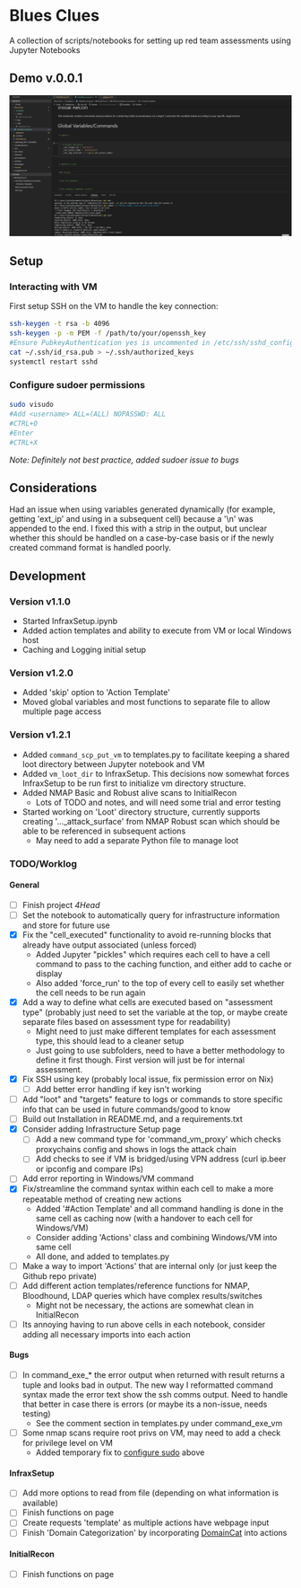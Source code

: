 # Blues Clues
A collection of scripts/notebooks for setting up red team assessments using Jupyter Notebooks

## Demo v.0.0.1
![](Demo_20240317.gif)

## Setup
### Interacting with VM
First setup SSH on the VM to handle the key connection:  

```bash
ssh-keygen -t rsa -b 4096
ssh-keygen -p -m PEM -f /path/to/your/openssh_key
#Ensure PubkeyAuthentication yes is uncommented in /etc/ssh/sshd_config  
cat ~/.ssh/id_rsa.pub > ~/.ssh/authorized_keys
systemctl restart sshd
```
### Configure sudoer permissions 
```bash
sudo visudo
#Add <username> ALL=(ALL) NOPASSWD: ALL
#CTRL+O
#Enter
#CTRL+X
```
_Note: Definitely not best practice, added sudoer issue to bugs_  

## Considerations
Had an issue when using variables generated dynamically (for example, getting 'ext_ip' and using in a subsequent cell) because a '\n' was appended to the end. I fixed this with a strip in the output, but unclear whether this should be handled on a case-by-case basis or if the newly created command format is handled poorly.

## Development
### Version v1.1.0
- Started InfraxSetup.ipynb
- Added action templates and ability to execute from VM or local Windows host
- Caching and Logging initial setup

### Version v1.2.0
- Added 'skip' option to 'Action Template'
- Moved global variables and most functions to separate file to allow multiple page access

### Version v1.2.1
- Added `command_scp_put_vm` to templates.py to facilitate keeping a shared loot directory between Jupyter notebook and VM
- Added `vm_loot_dir` to InfraxSetup. This decisions now somewhat forces InfraxSetup to be run first to initialize vm directory structure.
- Added NMAP Basic and Robust alive scans to InitialRecon
  - Lots of TODO and notes, and will need some trial and error testing
- Started working on 'Loot' directory structure, currently supports creating '..._attack_surface' from NMAP Robust scan which should be able to be referenced in subsequent actions
  - May need to add a separate Python file to manage loot


### TODO/Worklog
#### General
- [ ] Finish project _4Head_
- [ ] Set the notebook to automatically query for infrastructure information and store for future use
- [x] Fix the "cell_executed" functionality to avoid re-running blocks that already have output associated (unless forced)
  - Added Jupyter "pickles" which requires each cell to have a cell command to pass to the caching function, and either add to cache or display
  - Also added 'force_run' to the top of every cell to easily set whether the cell needs to be run again
- [x] Add a way to define what cells are executed based on "assessment type" (probably just need to set the variable at the top, or maybe create separate files based on assessment type for readability)
  - Might need to just make different templates for each assessment type, this should lead to a cleaner setup
  - Just going to use subfolders, need to have a better methodology to define it first though. First version will just be for internal assessment.
- [x] Fix SSH using key (probably local issue, fix permission error on Nix)
  - [ ] Add better error handling if key isn't working
- [ ] Add "loot" and "targets" feature to logs or commands to store specific info that can be used in future commands/good to know
- [ ] Build out Installation in README.md, and a requirements.txt
- [x] Consider adding Infrastructure Setup page
  - [ ] Add a new command type for 'command_vm_proxy' which checks proxychains config and shows in logs the attack chain
  - [ ] Add checks to see if VM is bridged/using VPN address (curl ip.beer or ipconfig and compare IPs)
- [ ] Add error reporting in Windows/VM command
- [x] Fix/streamline the command syntax within each cell to make a more repeatable method of creating new actions
  - Added '#Action Template' and all command handling is done in the same cell as caching now (with a handover to each cell for Windows/VM)
  - Consider adding 'Actions' class and combining Windows/VM into same cell
  - All done, and added to templates.py
- [ ] Make a way to import 'Actions' that are internal only (or just keep the Github repo private)
- [ ] Add different action templates/reference functions for NMAP, Bloodhound, LDAP queries which have complex results/switches
  - Might not be necessary, the actions are somewhat clean in InitialRecon
- [ ] Its annoying having to run above cells in each notebook, consider adding all necessary imports into each action

#### Bugs
- [ ] In command_exe_* the error output when returned with result returns a tuple and looks bad in output. The new way I reformatted command syntax made the error text show the ssh comms output. Need to handle that better in case there is errors (or maybe its a non-issue, needs testing)
  - See the comment section in templates.py under command_exe_vm
- [ ] Some nmap scans require root privs on VM, may need to add a check for privilege level on VM
  - Added temporary fix to [configure sudo](#configure-sudoer-permissions) above



#### InfraxSetup
- [ ] Add more options to read from file (depending on what information is available)
- [ ] Finish functions on page
- [ ] Create requests 'template' as multiple actions have webpage input
- [ ] Finish 'Domain Categorization' by incorporating [DomainCat](https://github.com/l0gan/domainCat) into actions

#### InitialRecon
- [ ] Finish functions on page